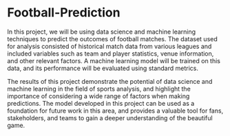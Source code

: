 # Football-Prediction

In this project, we will be using data science and machine learning techniques to predict the outcomes of football matches. The dataset used for analysis consisted of historical match data from various leagues and included variables such as team and player statistics, venue information, and other relevant factors. A machine learning model will be trained on this data, and its performance will be evaluated using standard metrics.

The results of this project demonstrate the potential of data science and machine learning in the field of sports analysis, and highlight the importance of considering a wide range of factors when making predictions. The model developed in this project can be used as a foundation for future work in this area, and provides a valuable tool for fans, stakeholders, and teams to gain a deeper understanding of the beautiful game.
